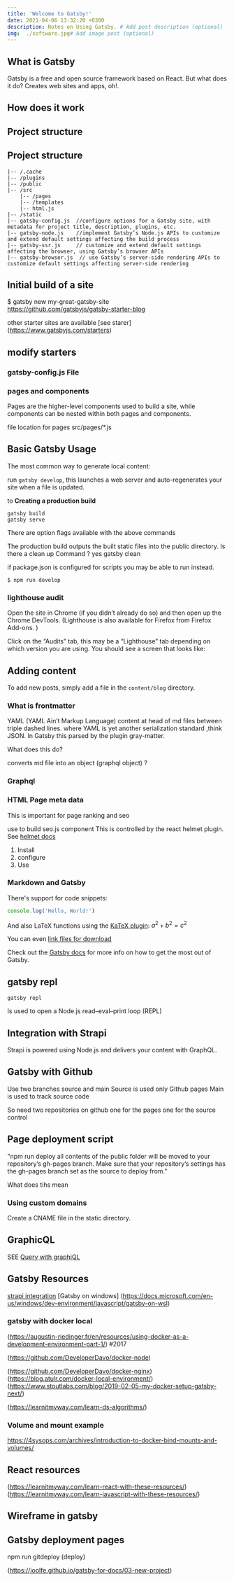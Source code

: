 ```yaml
---
title: 'Welcome to Gatsby!'
date: 2021-04-06 13:32:20 +0300
description: Notes on Using Gatsby. # Add post description (optional)
img:  ./software.jpg# Add image post (optional)
---
```


## What is Gatsby

Gatsby is a free and open source framework based on React.
But what does it do?
Creates web sites and apps, oh!.



## How does it work

## Project structure

## Project structure
```
|-- /.cache
|-- /plugins
|-- /public
|-- /src
    |-- /pages
    |-- /templates
    |-- html.js
|-- /static
|-- gatsby-config.js  //configure options for a Gatsby site, with metadata for project title, description, plugins, etc.
|-- gatsby-node.js    //implement Gatsby’s Node.js APIs to customize and extend default settings affecting the build process
|-- gatsby-ssr.js     // customize and extend default settings affecting the browser, using Gatsby’s browser APIs
|-- gatsby-browser.js  // use Gatsby’s server-side rendering APIs to customize default settings affecting server-side rendering
```

## Initial build of a site

$ gatsby new my-great-gatsby-site \
  https://github.com/gatsbyjs/gatsby-starter-blog

  other starter sites are available [see starer] (https://www.gatsbyjs.com/starters)

## modify starters

### gatsby-config.js File


### pages and components

Pages are the higher-level components used to build a site, while components can be nested within both pages and components.

file location for pages src/pages/*.js

## Basic Gatsby Usage

The most common way to generate local content:

 run `gatsby develop`, this launches a web server and auto-regenerates your site when a file is updated.

to **Creating a production build**

```gatsby
gatsby build
gatsby serve
```
There are option flags available with the above commands

The production build  outputs the built static files into the public directory.
Is there a clean up Command ?
yes
 gatsby clean

if package.json is configured for scripts
you may be able to run instead.
```
$ npm run develop
```


### lighthouse audit

Open the site in Chrome (if you didn’t already do so) and then open up the Chrome DevTools. (Lighthouse is also available for Firefox from Firefox Add-ons. )

Click on the “Audits” tab, this may be a “Lighthouse” tab depending on which version you are using. You should see a screen that looks like:

## Adding content

To add new posts, simply add a file in the `content/blog` directory.

### What is frontmatter

YAML (YAML Ain’t Markup Language) content at head of md files between triple dashed lines.
where YAML is yet another serialization standard ,think JSON. In Gatsby this parsed by the plugin gray-matter.

What does this do?

converts  md file into an object (graphql object) ?


###  Graphql

### HTML Page meta data

This is important for page ranking and seo

use to build seo.js component
This is controlled by the react helmet plugin.
See [helmet docs](https://github.com/nfl/react-helmet#example)
1. Install
2. configure
3. Use
### Markdown and Gatsby

There's support for code snippets:

```javascript
console.log('Hello, World!')
```

And also LaTeX functions using the [KaTeX plugin][katex-plugin]: $a^2 + b^2 = c^2$

You can even [link files for download](Gatsby.pdf)

Check out the [Gatsby docs][gatsby-docs] for more info on how to get the most out of Gatsby.

## gatsby repl

`
gatsby repl
`

Is used to open a Node.js read–eval–print loop (REPL)

## Integration with Strapi

Strapi is powered using Node.js and delivers your content with GraphQL.

## Gatsby with Github

Use two branches source and main
Source is used only Github pages
Main is used to track source code

So need two repositories on github
one for the pages
one for the source control

## Page deployment script

"npm run deploy all contents of the public folder will be moved to your repository’s gh-pages branch. Make sure that your repository’s settings has the gh-pages branch set as the source to deploy from."

What does tihs mean


###  Using custom domains

Create a CNAME file in the static directory.


## GraphicQL


SEE [Query with graphiQL](https://www.gatsbyjs.com/docs/how-to/querying-data/running-queries-with-graphiql/)
## Gatsby Resources

[gatsby-docs]: https://www.gatsbyjs.org/docs/
[katex-plugin]: https://www.gatsbyjs.org/packages/gatsby-remark-katex/
[strapi integration](https://strapi.io/integrations/gatsby-cms)
[Gatsby on windows] (https://docs.microsoft.com/en-us/windows/dev-environment/javascript/gatsby-on-wsl)
### gatsby with docker local

(https://augustin-riedinger.fr/en/resources/using-docker-as-a-development-environment-part-1/)   #2017


(https://github.com/DeveloperDavo/docker-node)

(https://github.com/DeveloperDavo/docker-nginx)
(https://blog.atulr.com/docker-local-environment/)
(https://www.stoutlabs.com/blog/2019-02-05-my-docker-setup-gatsby-next/)

(https://learnitmyway.com/learn-ds-algorithms/)

###  Volume and mount example

https://4sysops.com/archives/introduction-to-docker-bind-mounts-and-volumes/


## React resources

(https://learnitmyway.com/learn-react-with-these-resources/)
(https://learnitmyway.com/learn-javascript-with-these-resources/)

## Wireframe in gatsby

## Gatsby deployment pages

npm run gitdeploy (deploy)

(https://joolfe.github.io/gatsby-for-docs/03-new-project)
